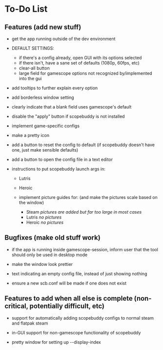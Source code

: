# To-Do List

## Features (add new stuff)

- get the app running outside of the dev environment

- DEFAULT SETTINGS:
    - if there's a config already, open GUI with its options selected
    - if there isn't, have a sane set of defaults (1080p, 60fps, etc)
    - clear-all button 
    - large field for gamescope options not recognized by/implemented into the gui

- add tooltips to further explain every option

- add borderless window setting

- clearly indicate that a blank field uses gamescope's default

- disable the "apply" button if scopebuddy is not installed

- implement game-specific configs

- make a pretty icon

- add a button to reset the config to default (if scopebuddy doesn't have one, just make sensible defaults)

- add a button to open the config file in a text editor

- instructions to put scopebuddy launch args in:
    - Lutris
    - Heroic

    - implement picture guides for: (and make the pictures scale based on the window)
        - Steam   *pictures are added but far too large in most cases*
        - Lutris   *no pictures*
        - Heroic   *no pictures*

## Bugfixes (make old stuff work)

- if the app is running inside gamescope-session, inform user that the tool should only be used in desktop mode 

- make the window look prettier

- text indicating an empty config file, instead of just showing nothing

- ensure a new scb.conf will be made if one does not exist

## Features to add when all else is complete (non-critical, potentially difficult, etc)

- support for automatically adding scopebuddy configs to normal steam and flatpak steam

- in-GUI support for non-gamescope functionality of scopebuddy

- pretty window for setting up --display-index





